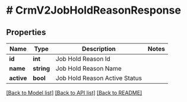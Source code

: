 # # CrmV2JobHoldReasonResponse

## Properties

Name | Type | Description | Notes
------------ | ------------- | ------------- | -------------
**id** | **int** | Job Hold Reason Id |
**name** | **string** | Job Hold Reason Name |
**active** | **bool** | Job Hold Reason Active Status |

[[Back to Model list]](../../README.md#models) [[Back to API list]](../../README.md#endpoints) [[Back to README]](../../README.md)
